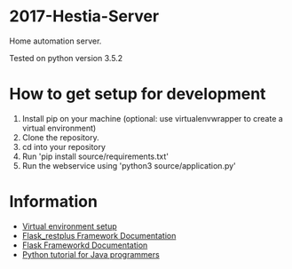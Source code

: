 # 2017-Hestia-Server
Home automation server.

Tested on python version 3.5.2

# How to get setup for development
1. Install pip on your machine
(optional: use virtualenvwrapper to create a virtual environment)
2. Clone the repository.
3. cd into your repository
4. Run 'pip install source/requirements.txt'
5. Run the webservice using 'python3 source/application.py'

# Information
- [Virtual environment setup](https://virtualenvwrapper.readthedocs.io/en/latest/install.html)
- [Flask_restplus Framework Documentation](https://flask-restplus.readthedocs.io/en/stable/)
- [Flask Frameworkd Documentation](http://flask.pocoo.org/)
- [Python tutorial for Java programmers](http://www.cse.wustl.edu/~ckelleher/cse450/pythonQuickStart.pdf)
